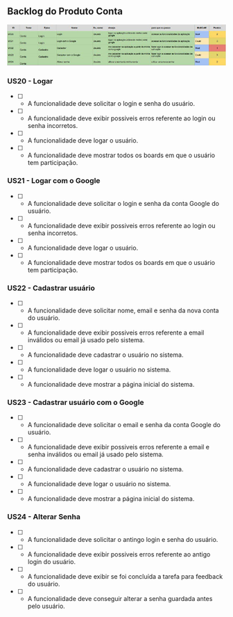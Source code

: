 ## Backlog do Produto Conta

![tabela backlog](imagens/backlog/conta.jpg)

### US20 - Logar

 - [ ] - A funcionalidade deve solicitar o login e senha do usuário.

 - [ ] -  A funcionalidade deve exibir possiveis erros referente ao login ou senha incorretos.

 - [ ] -  A funcionalidade deve logar o usuário.

 - [ ] -  A funcionalidade deve mostrar todos os boards em que o usuário tem participação.

### US21 - Logar com o Google

 - [ ] - A funcionalidade deve solicitar o login e senha da conta Google do usuário.

 - [ ] -  A funcionalidade deve exibir possiveis erros referente ao login ou senha incorretos.

 - [ ] -  A funcionalidade deve logar o usuário.

 - [ ] -  A funcionalidade deve mostrar todos os boards em que o usuário tem participação.

### US22 - Cadastrar usuário

 - [ ] - A funcionalidade deve solicitar nome, email e senha da nova conta do usuário.

 - [ ] -  A funcionalidade deve exibir possiveis erros referente a email inválidos ou email já usado pelo sistema.

 - [ ] -  A funcionalidade deve cadastrar o usuário no sistema.

 - [ ] -  A funcionalidade deve logar o usuário no sistema.

 - [ ] -  A funcionalidade deve mostrar a página inicial do sistema.

### US23 - Cadastrar usuário com o Google

 - [ ] - A funcionalidade deve solicitar o email e senha da conta Google do usuário.

 - [ ] -  A funcionalidade deve exibir possiveis erros referente a email e senha inválidos ou email já usado pelo sistema.

 - [ ] -  A funcionalidade deve cadastrar o usuário no sistema.

 - [ ] -  A funcionalidade deve logar o usuário no sistema.

 - [ ] -  A funcionalidade deve mostrar a página inicial do sistema.

### US24 - Alterar Senha

 - [ ] - A funcionalidade deve solicitar o antingo login e senha do usuário.

 - [ ] -  A funcionalidade deve exibir possiveis erros referente ao antigo login do usuário.

 - [ ] -  A funcionalidade deve exibir se foi concluída a tarefa para feedback do usuário.

 - [ ] -  A funcionalidade deve conseguir alterar a senha guardada antes pelo usuário.
